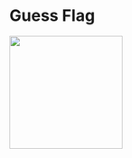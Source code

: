 # Guess Flag

<kbd>
<img src="https://user-images.githubusercontent.com/12739843/151008897-239a46bf-a005-4ef7-b1c8-3902b3ac0a79.png" width="200px"/>
</kbd>
